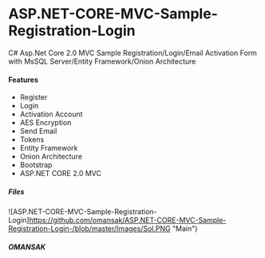 # ASP.NET-CORE-MVC-Sample-Registration-Login
C# Asp.Net Core 2.0 MVC Sample Registration/Login/Email Activation Form with MsSQL Server/Entity Framework/Onion Architecture
#### Features
* Register
* Login
* Activation Account
* AES Encryption
* Send Email
* Tokens
* Entity Framework
* Onion Architecture
* Bootstrap
* ASP.NET CORE 2.0 MVC

##### Files
![ASP.NET-CORE-MVC-Sample-Registration-Login]https://github.com/omansak/ASP.NET-CORE-MVC-Sample-Registration-Login-/blob/master/Images/Sol.PNG "Main")

##### OMANSAK

